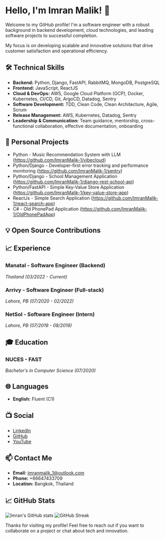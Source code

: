 # Hello, I'm Imran Malik! 👋

Welcome to my GitHub profile! I'm a software engineer with a robust background in backend development, cloud technologies,
and leading software projects to successful completion.

My focus is on developing scalable and innovative solutions that drive customer satisfaction and operational efficiency.

## 🛠 Technical Skills

- **Backend:** Python, Django, FastAPI, RabbitMQ, MongoDB, PostgreSQL
- **Frontend:** JavaScript, ReactJS
- **Cloud & DevOps:** AWS, Google Cloud Platform (GCP), Docker, Kubernetes, CI/CD, Git, ArgoCD, Datadog, Sentry
- **Software Development:** TDD, Clean Code, Clean Architecture, Agile, Scrum
- **Release Management:** AWS, Kubernetes, Datadog, Sentry
- **Leadership & Communication:** Team guidance, mentorship, cross-functional collaboration, effective documentation, onboarding

## 💼 Personal Projects

- Python - Music Recommendation System with LLM (https://github.com/ImranMalik-1/vibecloud)
- Python/Django - Developer-first error tracking and performance monitoring (https://github.com/ImranMalik-1/sentry)
- Python/Django - School Management Application (https://github.com/ImranMalik-1/django-rest-school-api)
- Python/FastAPI - Simple Key-Value Store Application (https://github.com/ImranMalik-1/key-value-store-app)
- ReactJs - Simple Search Application (https://github.com/ImranMalik-1/react-search-app)
- C# - Old PhonePad Application (https://github.com/ImranMalik-1/OldPhonePadApp)

## 💡 Open Source Contributions 


## 📈 Experience

### Manatal - Software Engineer (Backend)
*Thailand (03/2022 - Current)*


### Arrivy - Software Engineer (Full-stack)
*Lahore, PB (07/2020 - 02/2022)*


### NetSol - Software Engineer (Intern)
*Lahore, PB (07/2019 - 08/2019)*

## 🎓 Education

### NUCES - FAST
*Bachelor's in Computer Science (07/2020)*

## 🌐 Languages

- **English:** Fluent (C1)

## 📺 Social

- [LinkedIn](https://www.linkedin.com/in/malikimran1/)
- [GitHub](https://github.com/ImranMalik-1/)
- [YouTube](https://www.youtube.com/@RamadhirAdventures) 

## 📫 Contact Me

- **Email:** [imranmalik_1@outlook.com](mailto:imranmalik_1@outlook.com)
- **Phone:** +66647433709
- **Location:** Bangkok, Thailand

## 📈 GitHub Stats

![Imran's GitHub stats](https://github-readme-stats.vercel.app/api?username=ImranMalik-1&show_icons=true&theme=radical)
![GitHub Streak](https://github-readme-streak-stats.herokuapp.com/?user=ImranMalik-1&theme=radical)



Thanks for visiting my profile! Feel free to reach out if you want to collaborate on a project or chat about tech and innovation.

